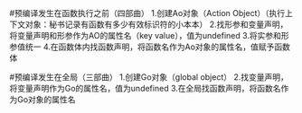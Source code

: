 #预编译发生在函数执行之前（四部曲）
1.创建Ao对象（Action Object）（执行上下文对象：秘书记录有函数有多少有效标识符的小本本）
2.找形参和变量声明，将变量声明和形参作为AO的属性名（key value），值为undefined
3.将实参和形参值统一
4.在函数体内找函数声明，将函数名作为Ao对象的属性名，值赋予函数体


#预编译发生在全局（三部曲）
1.创建Go对象（global object）
2.找变量声明，将变量声明作为Go的属性名，值为undefined
3.在全局找函数声明，将函数名作为Go对象的属性名
